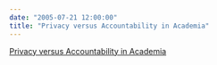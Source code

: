 ```yaml
---
date: "2005-07-21 12:00:00"
title: "Privacy versus Accountability in Academia"
---
```


[Privacy versus Accountability in Academia](/lemire/blog/2005/07-21-privacy-versus-accountability-in-academia)


